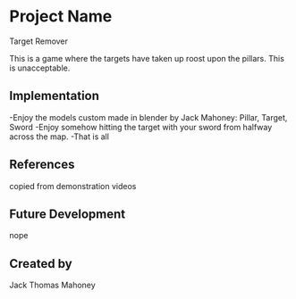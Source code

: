 # Project Name
Target Remover

This is a game where the targets have taken up roost upon the pillars. This is unacceptable.

## Implementation
 -Enjoy the models custom made in blender by Jack Mahoney: Pillar, Target, Sword
 -Enjoy somehow hitting the target with your sword from halfway across the map.
 -That is all

## References

copied from demonstration videos

## Future Development
nope 
## Created by
Jack Thomas Mahoney

